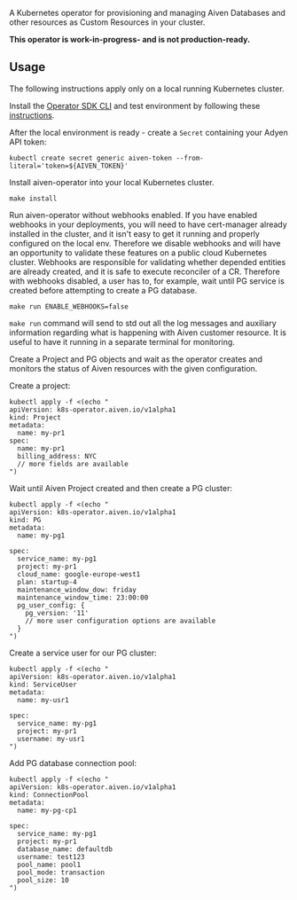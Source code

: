 A Kubernetes operator for provisioning and managing Aiven Databases and other resources 
as Custom Resources in your cluster.

**This operator is work-in-progress- and is not production-ready.**

## Usage
The following instructions apply only on a local running Kubernetes cluster.

Install the [Operator SDK CLI](https://sdk.operatorframework.io/docs/installation/install-operator-sdk/) 
and test environment by following these [instructions](https://sdk.operatorframework.io/docs/building-operators/golang/references/envtest-setup/).

After the local environment is ready - create a `Secret` containing your Adyen API token:
```shell script
kubectl create secret generic aiven-token --from-literal='token=${AIVEN_TOKEN}'
```

Install aiven-operator into your local Kubernetes cluster.
```shell script
make install
```

Run aiven-operator without webhooks enabled.  If you have enabled webhooks in your 
deployments, you will need to have cert-manager already installed in the cluster, 
and it isn't easy to get it running and properly configured on the local env. 
Therefore we disable webhooks and will have an opportunity to validate these features 
on a public cloud Kubernetes cluster. Webhooks are responsible for validating whether 
depended entities are already created, and it is safe to execute reconciler of a CR. 
Therefore with webhooks disabled, a user has to, for example, wait until PG service 
is created before attempting to create a PG database. 
```shell script
make run ENABLE_WEBHOOKS=false 
```

`make run` command will send to std out all the log messages and auxiliary information 
regarding what is happening with Aiven customer resource. It is useful to have it running 
in a separate terminal for monitoring.

Create a Project and PG objects and wait as the operator creates and monitors the status 
of Aiven resources with the given configuration.

Create a project:
```shell script
kubectl apply -f <(echo "
apiVersion: k8s-operator.aiven.io/v1alpha1
kind: Project       
metadata:
  name: my-pr1   
spec:
  name: my-pr1       
  billing_address: NYC 
  // more fields are available
")  
```

Wait until Aiven Project created and then create a PG cluster:
```shell script
kubectl apply -f <(echo " 
apiVersion: k8s-operator.aiven.io/v1alpha1
kind: PG
metadata:
  name: my-pg1

spec:
  service_name: my-pg1
  project: my-pr1 
  cloud_name: google-europe-west1
  plan: startup-4
  maintenance_window_dow: friday
  maintenance_window_time: 23:00:00
  pg_user_config: {
    pg_version: '11'
    // more user configuration options are available
  }
")
```

Create a service user for our PG cluster:
```shell script
kubectl apply -f <(echo "
apiVersion: k8s-operator.aiven.io/v1alpha1
kind: ServiceUser
metadata:
  name: my-usr1

spec:
  service_name: my-pg1
  project: my-pr1
  username: my-usr1
")
```

Add PG database connection pool:
```shell script
kubectl apply -f <(echo "
apiVersion: k8s-operator.aiven.io/v1alpha1
kind: ConnectionPool
metadata:
  name: my-pg-cp1

spec:
  service_name: my-pg1
  project: my-pr1
  database_name: defaultdb
  username: test123
  pool_name: pool1
  pool_mode: transaction
  pool_size: 10
")
```
